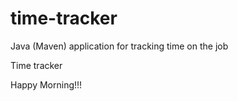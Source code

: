# time-tracker
Java (Maven) application for tracking time on the job

Time tracker

Happy Morning!!!
